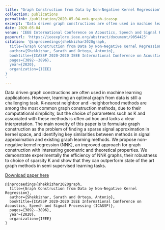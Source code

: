```yaml
---
title: "Graph Construction from Data by Non-Negative Kernel Regression"
collection: publications
permalink: /publication/2020-05-04-nnk-graph-icassp
excerpt: 'Data driven graph constructions are often used in machine learning applications. However, learning an optimal graph from data is still a challenging task. K-nearest neighbor and ϵ-neighborhood methods are among the most common graph construction methods, due to their computational simplicity, but the choice of parameters such as K and ϵ associated with these methods is often ad hoc and lacks a clear interpretation.'
date: 2020-05-04
venue: 'IEEE International Conference on Acoustics, Speech and Signal Processing (ICASSP)'
paperurl: 'https://ieeexplore.ieee.org/abstract/document/9054425'
citation: '@inproceedings{shekkizhar2020graph,
  title={Graph Construction from Data by Non-Negative Kernel Regression},
  author={Shekkizhar, Sarath and Ortega, Antonio},
  booktitle={ICASSP 2020-2020 IEEE International Conference on Acoustics, Speech and Signal Processing (ICASSP)},
  pages={3892--3896},
  year={2020},
  organization={IEEE}
}
'
---
```

Data driven graph constructions are often used in machine learning applications. However, learning an optimal graph from data is still a challenging task. K-nearest neighbor and -neighborhood methods are among the most common graph construction methods, due to their computational simplicity, but the choice of parameters such as K and associated with these methods is often ad hoc and lacks a clear interpretation. The main novelty of this paper is to formulate graph construction as the problem of finding a sparse signal approximation in kernel space, and identifying key similarities between methods in signal approximation and existing graph learning methods. We propose non-negative kernel regression (NNK), an improved approach for graph construction with interesting geometric and theoretical properties. We demonstrate experimentally the efficiency of NNK graphs, their robustness to choice of sparsity K and show that they can outperform state of the art graph methods in semi supervised learning tasks.

[Download paper here](https://ieeexplore.ieee.org/abstract/document/9054425)
```
@inproceedings{shekkizhar2020graph,
  title={Graph Construction from Data by Non-Negative Kernel Regression},
  author={Shekkizhar, Sarath and Ortega, Antonio},
  booktitle={ICASSP 2020-2020 IEEE International Conference on Acoustics, Speech and Signal Processing (ICASSP)},
  pages={3892--3896},
  year={2020},
  organization={IEEE}
}
```